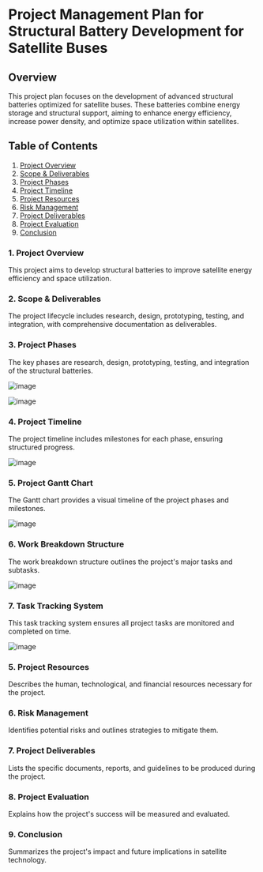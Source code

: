 # Project Management Plan for Structural Battery Development for Satellite Buses

## Overview

This project plan focuses on the development of advanced structural batteries optimized for satellite buses. These batteries combine energy storage and structural support, aiming to enhance energy efficiency, increase power density, and optimize space utilization within satellites.

## Table of Contents

1. [Project Overview](#project-overview)
2. [Scope & Deliverables](#scope--deliverables)
3. [Project Phases](#project-phases)
4. [Project Timeline](#project-timeline)
5. [Project Resources](#project-resources)
6. [Risk Management](#risk-management)
7. [Project Deliverables](#project-deliverables)
8. [Project Evaluation](#project-evaluation)
9. [Conclusion](#conclusion)

### 1. Project Overview

This project aims to develop structural batteries to improve satellite energy efficiency and space utilization.

### 2. Scope & Deliverables

The project lifecycle includes research, design, prototyping, testing, and integration, with comprehensive documentation as deliverables.

### 3. Project Phases

The key phases are research, design, prototyping, testing, and integration of the structural batteries.

![image](https://github.com/pia-gupta27/project-management/assets/138195849/3fbc6106-8285-4655-a4af-f7d8454d4aa4)

![image](https://github.com/pia-gupta27/project-management/assets/138195849/073acc4e-dfe2-4ec2-84f3-1f0a3ab2eb4f)

### 4. Project Timeline

The project timeline includes milestones for each phase, ensuring structured progress.

![image](https://github.com/pia-gupta27/project-management/assets/138195849/762cbe6a-f3f1-4781-b89f-a155bfad12cc)

### 5. Project Gantt Chart

The Gantt chart provides a visual timeline of the project phases and milestones.

![image](https://github.com/pia-gupta27/project-management/assets/138195849/13821b16-061b-4cfd-a203-df896644a5e4)

### 6. Work Breakdown Structure

The work breakdown structure outlines the project's major tasks and subtasks.

![image](https://github.com/pia-gupta27/project-management/assets/138195849/e4f8645a-0964-4ddb-aa00-c98def14282c)

### 7. Task Tracking System

This task tracking system ensures all project tasks are monitored and completed on time.

![image](https://github.com/pia-gupta27/project-management/assets/138195849/61560d76-00cb-4be6-a14b-855216cb8375)

### 5. Project Resources

Describes the human, technological, and financial resources necessary for the project.

### 6. Risk Management

Identifies potential risks and outlines strategies to mitigate them.

### 7. Project Deliverables

Lists the specific documents, reports, and guidelines to be produced during the project.

### 8. Project Evaluation

Explains how the project's success will be measured and evaluated.

### 9. Conclusion

Summarizes the project's impact and future implications in satellite technology.
